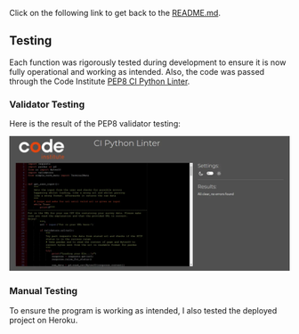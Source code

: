 Click on the following link to get back to the [README.md](README.md).
## Testing
Each function was rigorously tested during development to ensure it is now fully operational and working as intended. Also, the code was passed through the Code Institute [PEP8 CI Python Linter](https://pep8ci.herokuapp.com/).

### Validator Testing
Here is the result of the PEP8 validator testing:

![Image of successful CI Python Linter test](documentation/pep8-validation.webp)

### Manual Testing
To ensure the program is working as intended, I also tested the deployed project on Heroku.
